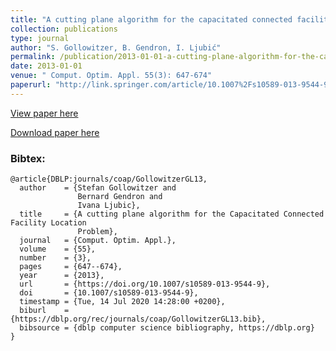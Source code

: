 ```yaml
---
title: "A cutting plane algorithm for the capacitated connected facility location problem"
collection: publications
type: journal
author: "S. Gollowitzer, B. Gendron, I. Ljubić"
permalink: /publication/2013-01-01-a-cutting-plane-algorithm-for-the-capacitated-connected-facility-location-problem
date: 2013-01-01
venue: " Comput. Optim. Appl. 55(3): 647-674"
paperurl: "http://link.springer.com/article/10.1007%2Fs10589-013-9544-9"
---
```


[View paper here](http://link.springer.com/article/10.1007%2Fs10589-013-9544-9)

[Download paper here]({{site.url}}/docs/publications/CapConFL.pdf)

### Bibtex:

```
@article{DBLP:journals/coap/GollowitzerGL13,
  author    = {Stefan Gollowitzer and
               Bernard Gendron and
               Ivana Ljubic},
  title     = {A cutting plane algorithm for the Capacitated Connected Facility Location
               Problem},
  journal   = {Comput. Optim. Appl.},
  volume    = {55},
  number    = {3},
  pages     = {647--674},
  year      = {2013},
  url       = {https://doi.org/10.1007/s10589-013-9544-9},
  doi       = {10.1007/s10589-013-9544-9},
  timestamp = {Tue, 14 Jul 2020 14:28:00 +0200},
  biburl    = {https://dblp.org/rec/journals/coap/GollowitzerGL13.bib},
  bibsource = {dblp computer science bibliography, https://dblp.org}
}
```
